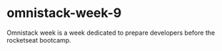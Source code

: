 # omnistack-week-9
Omnistack week is a week dedicated to prepare developers before the rocketseat bootcamp.
